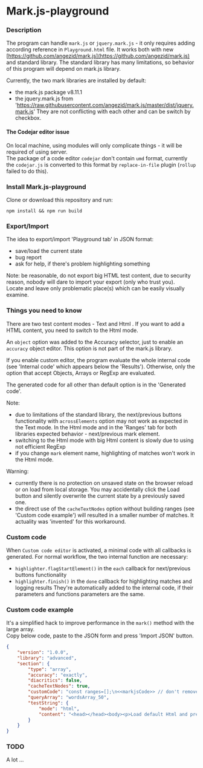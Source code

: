# Mark.js-playground

### Description
The program can handle `mark.js` or `jquery.mark.js` - it only requires adding according reference in `Playground.html` file.
It works both with new [https://github.com/angezid/mark.js](https://github.com/angezid/mark.js) and standard library. The standard library has many limitations, so behavior of this program will depend on mark.js library.  

Currently, the two mark libraries are installed by default:
* the mark.js package v8.11.1
* the jquery.mark.js from 'https://raw.githubusercontent.com/angezid/mark.js/master/dist/jquery.mark.js'
They are not conflicting with each other and can be switch by checkbox.  

#### The Codejar editor issue
On local machine, using modules will only complicate things - it will be required of using server.  
The package of a code editor `codejar` don't contain `umd` format, currently the `codejar.js` is converted to this format by `replace-in-file` plugin (`rollup` failed to do this).

### Install Mark.js-playground
Clone or download this repository and run:
```
npm install && npm run build
```

### Export/Import
The idea to export/import 'Playground tab' in JSON format:
* save/load the current state
* bug report
* ask for help, if there's problem highlighting something

Note: be reasonable, do not export big HTML test content, due to security reason, nobody will dare to import your export (only who trust you).  
Locate and leave only problematic place(s) which can be easily visually examine.  

### Things you need to know

There are two test content modes - Text and Html . If you want to add a HTML content, you need to switch to the Html mode.

An `object` option was added to the Accuracy selector, just to enable an `accuracy` object editor. This option is not part of the mark.js library.

If you enable custom editor, the program evaluate the whole internal code (see 'Internal code' which appears below the 'Results').
Otherwise, only the option that accept Objects, Arrays or RegExp are evaluated.

The generated code for all other than default option is in the 'Generated code'.

Note:
- due to limitations of the standard library, the next/previous buttons functionality with `acrossElements` option may not work as expected in the Text mode.
In the Html mode and in the 'Ranges' tab for both libraries expected behavior - next/previous mark element.
- switching to the Html mode with big Html content is slowly due to using not efficient RegExp
- if you change `mark` element name, highlighting of matches won't work in the Html mode.

Warning:
- currently there is no protection on unsaved state on the browser reload or on load from local storage. You may accidentally click the Load button and silently overwrite the current state by a previously saved one.
- the direct use of the `cacheTextNodes` option without building ranges (see 'Custom code example') will resulted in a smaller number of matches. It actuality was 'invented' for this workaround.

### Custom code
When `Custom code editor` is activated, a minimal code with all callbacks is generated.
For normal workflow, the two internal function are necessary:
- `highlighter.flagStartElement()` in the `each` callback for next/previous buttons functionality
- `highlighter.finish()` in the `done` callback for highlighting matches and logging results
They're automatically added to the internal code, if their parameters and functions parameters are the same.

### Custom code example
It's a simplified hack to improve performance in the `mark()` method with the large array.  
Copy below code, paste to the JSON form and press 'Import JSON' button.

``` json
{
    "version": "1.0.0",
    "library": "advanced",
    "section": {
        "type": "array",
        "accuracy": "exactly",
        "diacritics": false,
        "cacheTextNodes": true,
        "customCode": "const ranges=[];\n<<markjsCode>> // don't remove it\n\nfunction filter(node, term, marks, count, info) {\n  const range = {\n    start : info.offset + info.match.index + info.match[1].length,\n    length : info.match[2].length,\n  };\n  if (options.acrossElements) {\n    if (info.matchStart) {\n      range.startElement = true;\n    }\n  } else range.startElement = true;\n  ranges.push(range);\n  \n  return  false;\n}\n\nfunction done() {\n  $('section.array .testString .editor').markRanges(ranges, {\n    'each' : function(elem, range) {\n      if(range.startElement) {\n        elem.setAttribute('data-markjs', 'start-1');\n      }\n    },\n    done : highlighter.finish\n  });\n}",
        "queryArray": "wordsArray_50",
        "testString": {
            "mode": "html",
            "content": "<head></head><body><p>Load default Html and press Run button</p></body>"
        }
    }
}
```

### TODO
A lot ...
